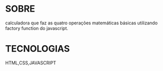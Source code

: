 # SOBRE
calculadora que faz as quatro operações matemáticas básicas utilizando factory function do javascript.
# TECNOLOGIAS
HTML,CSS,JAVASCRIPT
